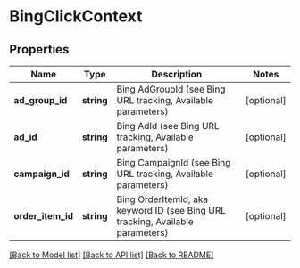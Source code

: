 # BingClickContext

## Properties
Name | Type | Description | Notes
------------ | ------------- | ------------- | -------------
**ad_group_id** | **string** | Bing AdGroupId (see Bing URL tracking, Available parameters) | [optional] 
**ad_id** | **string** | Bing AdId (see Bing URL tracking, Available parameters) | [optional] 
**campaign_id** | **string** | Bing CampaignId (see Bing URL tracking, Available parameters) | [optional] 
**order_item_id** | **string** | Bing OrderItemId, aka keyword ID (see Bing URL tracking, Available parameters) | [optional] 

[[Back to Model list]](../README.md#documentation-for-models) [[Back to API list]](../README.md#documentation-for-api-endpoints) [[Back to README]](../README.md)


